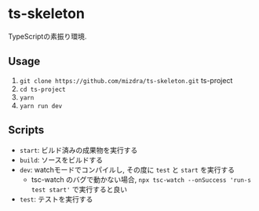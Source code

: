 # ts-skeleton
TypeScriptの素振り環境.

## Usage
1. `git clone https://github.com/mizdra/ts-skeleton.git` ts-project
1. `cd ts-project`
1. `yarn`
1. `yarn run dev`

## Scripts
- `start`: ビルド済みの成果物を実行する
- `build`: ソースをビルドする
- `dev`: watchモードでコンパイルし, その度に `test` と `start` を実行する
  - tsc-watch のバグで動かない場合, `npx tsc-watch --onSuccess 'run-s test start'` で実行すると良い
- `test`: テストを実行する
